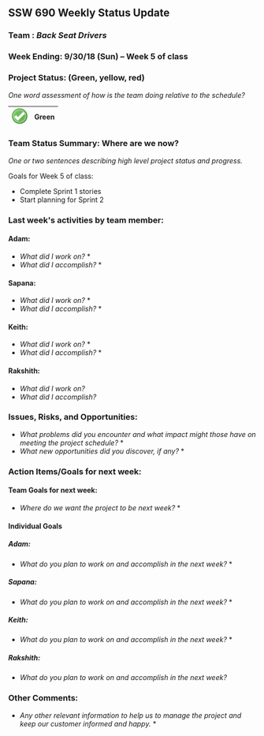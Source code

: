 ## SSW 690 Weekly Status Update 

### Team : _Back Seat Drivers_

### Week Ending: 9/30/18 (Sun) – Week 5 of class

### Project Status: (Green, yellow, red)

_One word assessment of how is the team doing relative to the schedule?_

| ![Green](https://github.com/Scarabyte/SSW690-Project/blob/master/docs/StatusUpdates/status_green.png?raw=true) | Green  |
| ----------- |:-----------:|

### Team Status Summary: Where are we now?

_One or two sentences describing high level project status and progress._

Goals for Week 5 of class:
* Complete Sprint 1 stories
* Start planning for Sprint 2

### Last week&#39;s activities by team member:

#### Adam:

* _What did I work on?_
  * 
* _What did I accomplish?_
  * 

#### Sapana:

* _What did I work on?_
  * 
* _What did I accomplish?_
  * 

#### Keith:

* _What did I work on?_
  * 
* _What did I accomplish?_
  * 

#### Rakshith:

* _What did I work on?_
* _What did I accomplish?_


### Issues, Risks, and Opportunities:

* _What problems did you encounter and what impact might those have on meeting the project schedule?_
  * 
* _What new opportunities did you discover, if any?_
  * 

### Action Items/Goals for next week:

#### Team Goals for next week:

* _Where do we want the project to be next week?_
  * 

#### Individual Goals

##### Adam:

* _What do you plan to work on and accomplish in the next week?_
  * 

##### Sapana:

* _What do you plan to work on and accomplish in the next week?_
  * 

##### Keith:

* _What do you plan to work on and accomplish in the next week?_
  * 

##### Rakshith:

* _What do you plan to work on and accomplish in the next week?_

### Other Comments:

* _Any other relevant information to help us to manage the project and keep our customer informed and happy._
  * 
